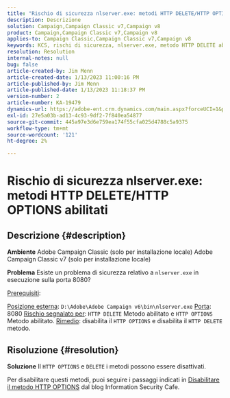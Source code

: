 ```yaml
---
title: "Rischio di sicurezza nlserver.exe: metodi HTTP DELETE/HTTP OPTIONS abilitati"
description: Descrizione
solution: Campaign,Campaign Classic v7,Campaign v8
product: Campaign,Campaign Classic v7,Campaign v8
applies-to: Campaign Classic,Campaign Classic v7,Campaign v8
keywords: KCS, rischi di sicurezza, nlserver.exe, metodo HTTP DELETE abilitato, metodo HTTP OPTIONS abilitato, domande frequenti, ACC, Adobe Campaign Classic, Adobe Campaign Classic v7
resolution: Resolution
internal-notes: null
bug: false
article-created-by: Jim Menn
article-created-date: 1/13/2023 11:00:16 PM
article-published-by: Jim Menn
article-published-date: 1/13/2023 11:18:37 PM
version-number: 2
article-number: KA-19479
dynamics-url: https://adobe-ent.crm.dynamics.com/main.aspx?forceUCI=1&pagetype=entityrecord&etn=knowledgearticle&id=c276e805-9693-ed11-aad1-6045bd0065f9
exl-id: 27e5a03b-ad13-4c93-9df2-7f840ea54877
source-git-commit: 445a97e3d6e759ea174f55cfa025d4788c5a9375
workflow-type: tm+mt
source-wordcount: '121'
ht-degree: 2%

---
```


# Rischio di sicurezza nlserver.exe: metodi HTTP DELETE/HTTP OPTIONS abilitati

## Descrizione {#description}


<b>Ambiente</b>
Adobe Campaign Classic (solo per installazione locale) Adobe Campaign Classic v7 (solo per installazione locale)

<b>Problema</b>
Esiste un problema di sicurezza relativo a `nlserver.exe` in esecuzione sulla porta 8080?

<u>Prerequisiti</u>:

<u>Posizione esterna</u>: `D:\Adobe\Adobe Campaign v6\bin\nlserver.exe`
<u>Porta</u>: 8080
<u>Rischio segnalato per</u>: `HTTP DELETE` Metodo abilitato e `HTTP OPTIONS` Metodo abilitato.
<u>Rimedio</u>: disabilita il `HTTP OPTIONS` e disabilita il `HTTP DELETE` metodo.


## Risoluzione {#resolution}


<b>Soluzione</b>
Il `HTTP OPTIONS` e `DELETE` i metodi possono essere disattivati.

Per disabilitare questi metodi, puoi seguire i passaggi indicati in [Disabilitare il metodo HTTP OPTIONS](https://protonts.wordpress.com/2013/08/15/how-to-disable-http-options-method/) dal blog Information Security Cafe.
